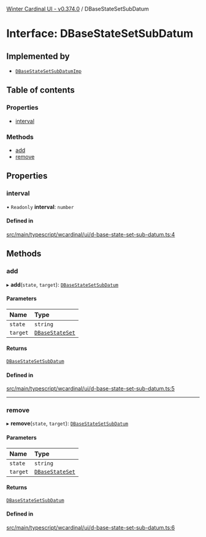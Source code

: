 [Winter Cardinal UI - v0.374.0](../index.md) / DBaseStateSetSubDatum

# Interface: DBaseStateSetSubDatum

## Implemented by

- [`DBaseStateSetSubDatumImp`](../classes/DBaseStateSetSubDatumImp.md)

## Table of contents

### Properties

- [interval](DBaseStateSetSubDatum.md#interval)

### Methods

- [add](DBaseStateSetSubDatum.md#add)
- [remove](DBaseStateSetSubDatum.md#remove)

## Properties

### interval

• `Readonly` **interval**: `number`

#### Defined in

[src/main/typescript/wcardinal/ui/d-base-state-set-sub-datum.ts:4](https://github.com/winter-cardinal/winter-cardinal-ui/blob/v0.310.1/src/main/typescript/wcardinal/ui/d-base-state-set-sub-datum.ts#L4)

## Methods

### add

▸ **add**(`state`, `target`): [`DBaseStateSetSubDatum`](DBaseStateSetSubDatum.md)

#### Parameters

| Name | Type |
| :------ | :------ |
| `state` | `string` |
| `target` | [`DBaseStateSet`](DBaseStateSet.md) |

#### Returns

[`DBaseStateSetSubDatum`](DBaseStateSetSubDatum.md)

#### Defined in

[src/main/typescript/wcardinal/ui/d-base-state-set-sub-datum.ts:5](https://github.com/winter-cardinal/winter-cardinal-ui/blob/v0.310.1/src/main/typescript/wcardinal/ui/d-base-state-set-sub-datum.ts#L5)

___

### remove

▸ **remove**(`state`, `target`): [`DBaseStateSetSubDatum`](DBaseStateSetSubDatum.md)

#### Parameters

| Name | Type |
| :------ | :------ |
| `state` | `string` |
| `target` | [`DBaseStateSet`](DBaseStateSet.md) |

#### Returns

[`DBaseStateSetSubDatum`](DBaseStateSetSubDatum.md)

#### Defined in

[src/main/typescript/wcardinal/ui/d-base-state-set-sub-datum.ts:6](https://github.com/winter-cardinal/winter-cardinal-ui/blob/v0.310.1/src/main/typescript/wcardinal/ui/d-base-state-set-sub-datum.ts#L6)
